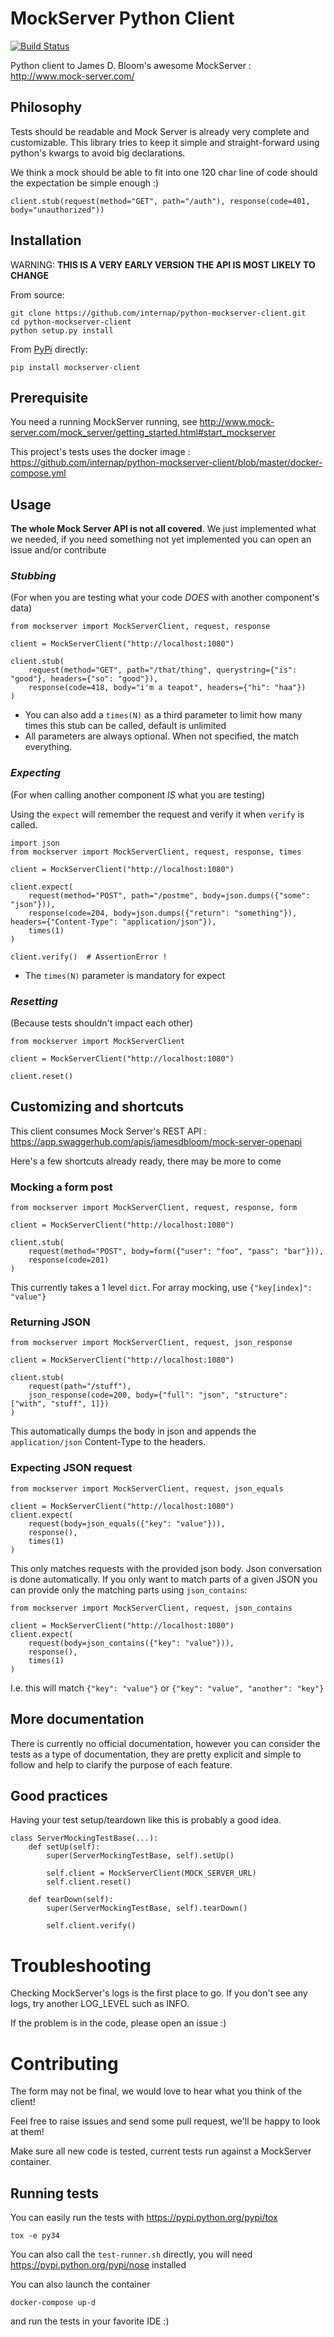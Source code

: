 # MockServer Python Client

[![Build Status](https://travis-ci.org/internap/python-mockserver-client.svg?branch=master)](https://travis-ci.org/internap/python-mockserver-client)

Python client to James D. Bloom's awesome MockServer : http://www.mock-server.com/

## Philosophy

Tests should be readable and Mock Server is already very complete and customizable.  This library tries to keep it
simple and straight-forward using python's kwargs to avoid big declarations.

We think a mock should be able to fit into one 120 char line of code should the expectation be simple enough :) 

```
client.stub(request(method="GET", path="/auth"), response(code=401, body="unauthorized"))
```

## Installation

WARNING: **THIS IS A VERY EARLY VERSION THE API IS MOST LIKELY TO CHANGE**

From source:

```
git clone https://github.com/internap/python-mockserver-client.git
cd python-mockserver-client
python setup.py install
```

From [PyPi](https://pypi.python.org/pypi/kubernetes/) directly:

```
pip install mockserver-client
```

## Prerequisite

You need a running MockServer running, see http://www.mock-server.com/mock_server/getting_started.html#start_mockserver

This project's tests uses the docker image : https://github.com/internap/python-mockserver-client/blob/master/docker-compose.yml

## Usage

**The whole Mock Server API is not all covered**. We just implemented what we needed, if you need something not yet
implemented you can open an issue and/or contribute

### *Stubbing*

(For when you are testing what your code *DOES* with another component's data)

```
from mockserver import MockServerClient, request, response

client = MockServerClient("http://localhost:1080")

client.stub(
    request(method="GET", path="/that/thing", querystring={"is": "good"}, headers={"so": "good"}),
    response(code=418, body="i'm a teapot", headers={"hi": "haa"})
)
```

* You can also add a `times(N)` as a third parameter to limit how many times this stub can be called, default is unlimited
* All parameters are always optional.  When not specified, the match everything.

### *Expecting*

(For when calling another component *IS* what you are testing)

Using the `expect` will remember the request and verify it when `verify` is called.

```
import json
from mockserver import MockServerClient, request, response, times

client = MockServerClient("http://localhost:1080")

client.expect(
    request(method="POST", path="/postme", body=json.dumps({"some": "json"})),
    response(code=204, body=json.dumps({"return": "something"}), headers={"Content-Type": "application/json"}),
    times(1)
)

client.verify()  # AssertionError !
```

* The `times(N)` parameter is mandatory for expect

### *Resetting*

(Because tests shouldn't impact each other)

```
from mockserver import MockServerClient

client = MockServerClient("http://localhost:1080")

client.reset()
```

## Customizing and shortcuts

This client consumes Mock Server's REST API : https://app.swaggerhub.com/apis/jamesdbloom/mock-server-openapi

Here's a few shortcuts already ready, there may be more to come

### Mocking a form post

```
from mockserver import MockServerClient, request, response, form

client = MockServerClient("http://localhost:1080")

client.stub(
    request(method="POST", body=form({"user": "foo", "pass": "bar"})),
    response(code=201)
)
```

This currently takes a 1 level `dict`. For array mocking, use `{"key[index]": "value"}` 

### Returning JSON

```
from mockserver import MockServerClient, request, json_response

client = MockServerClient("http://localhost:1080")

client.stub(
    request(path="/stuff"),
    json_response(code=200, body={"full": "json", "structure": ["with", "stuff", 1]})
)
```

This automatically dumps the body in json and appends the `application/json` Content-Type to the headers.

### Expecting JSON request

```
from mockserver import MockServerClient, request, json_equals

client = MockServerClient("http://localhost:1080")
client.expect(
    request(body=json_equals({"key": "value"})),
    response(),
    times(1)
)
```

This only matches requests with the provided json body. Json conversation is done automatically.
If you only want to match parts of a given JSON you can provide only the matching parts using `json_contains`:

```
from mockserver import MockServerClient, request, json_contains

client = MockServerClient("http://localhost:1080")
client.expect(
    request(body=json_contains({"key": "value"})),
    response(),
    times(1)
)
```
I.e. this will match `{"key": "value"}` or `{"key": "value", "another": "key"}`


## More documentation

There is currently no official documentation, however you can consider the tests as a type of documentation, they are
pretty explicit and simple to follow and help to clarify the purpose of each feature.

## Good practices

Having your test setup/teardown like this is probably a good idea.

```
class ServerMockingTestBase(...):
    def setUp(self):
        super(ServerMockingTestBase, self).setUp()
        
        self.client = MockServerClient(MOCK_SERVER_URL)
        self.client.reset()

    def tearDown(self):
        super(ServerMockingTestBase, self).tearDown()
        
        self.client.verify()
```

# Troubleshooting

Checking MockServer's logs is the first place to go.  If you don't see any logs, try another LOG_LEVEL such as INFO.

If the problem is in the code, please open an issue :)

# Contributing

The form may not be final, we would love to hear what you think of the client!

Feel free to raise issues and send some pull request, we'll be happy to look at them!

Make sure all new code is tested, current tests run against a MockServer container.

## Running tests

You can easily run the tests with https://pypi.python.org/pypi/tox

```
tox -e py34
```

You can also call the `test-runner.sh` directly, you will need https://pypi.python.org/pypi/nose installed

You can also launch the container

```
docker-compose up-d
```

and run the tests in your favorite IDE :)
